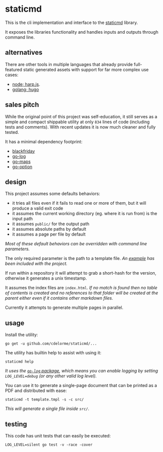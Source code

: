 
# staticmd

This is the cli implementation and interface to the [staticmd](https://github.com/cdelorme/staticmd) library.

It exposes the libraries functionality and handles inputs and outputs through command line.


## alternatives

There are other tools in multiple languages that already provide full-featured static generated assets with support for far more complex use cases:

- [node; harp.js](http://harpjs.com/).
- [golang; hugo](http://gohugo.io/)


## sales pitch

While the original point of this project was self-education, it still serves as a simple and compact shippable utility at only `834` lines of code (including tests and comments).  With recent updates it is now much cleaner and fully tested.

It has a minimal dependency footprint:

- [blackfriday](https://github.com/russross/blackfriday)
- [go-log](https://github.com/cdelorme/go-log)
- [go-maps](https://github.com/cdelorme/go-maps)
- [go-option](https://github.com/cdelorme/go-option)


## design

This project assumes some defaults behaviors:

- it tries all files even if it fails to read one or more of them, but it will produce a valid exit code
- it assumes the current working directory (eg. where it is run from) is the input path
- it assumes `public/` for the output path
- it assumes absolute paths by default
- it assumes a page per file by default

_Most of these default behaviors can be overridden with command line parameters._

The only required parameter is the path to a template file.  _An [example](template.tmpl) has been included with the project._

If run within a repository it will attempt to grab a short-hash for the version, otherwise it generates a unix timestamp.

It assumes the index files are `index.html`.  _If no match is found then no table of contents is created and no references to that folder will be created at the parent either even if it contains other markdown files._

Currently it attempts to generate multiple pages in parallel.


## usage

Install the utility:

    go get -u github.com/cdelorme/staticmd/...

The utility has builtin help to assist with using it:

	staticmd help

_It uses the [`go-log` package](https://github.com/cdelorme/go-log), which means you can enable logging by setting `LOG_LEVEL=debug` (or any other valid log level)._

You can use it to generate a single-page document that can be printed as a PDF and distributed with ease:

    staticmd -t template.tmpl -s -c src/

_This will generate a single file inside `src/`._


## testing

This code has unit tests that can easily be executed:

	LOG_LEVEL=silent go test -v -race -cover
